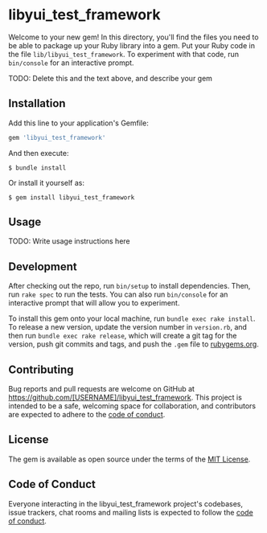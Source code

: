 # libyui_test_framework

Welcome to your new gem! In this directory, you'll find the files you need to be able to package up your Ruby library into a gem. Put your Ruby code in the file `lib/libyui_test_framework`. To experiment with that code, run `bin/console` for an interactive prompt.

TODO: Delete this and the text above, and describe your gem

## Installation

Add this line to your application's Gemfile:

```ruby
gem 'libyui_test_framework'
```

And then execute:

    $ bundle install

Or install it yourself as:

    $ gem install libyui_test_framework

## Usage

TODO: Write usage instructions here

## Development

After checking out the repo, run `bin/setup` to install dependencies. Then, run `rake spec` to run the tests. You can also run `bin/console` for an interactive prompt that will allow you to experiment.

To install this gem onto your local machine, run `bundle exec rake install`. To release a new version, update the version number in `version.rb`, and then run `bundle exec rake release`, which will create a git tag for the version, push git commits and tags, and push the `.gem` file to [rubygems.org](https://rubygems.org).

## Contributing

Bug reports and pull requests are welcome on GitHub at https://github.com/[USERNAME]/libyui_test_framework. This project is intended to be a safe, welcoming space for collaboration, and contributors are expected to adhere to the [code of conduct](https://github.com/[USERNAME]/libyui_test_framework/blob/master/CODE_OF_CONDUCT.md).


## License

The gem is available as open source under the terms of the [MIT License](https://opensource.org/licenses/MIT).

## Code of Conduct

Everyone interacting in the libyui_test_framework project's codebases, issue trackers, chat rooms and mailing lists is expected to follow the [code of conduct](https://github.com/[USERNAME]/libyui_test_framework/blob/master/CODE_OF_CONDUCT.md).
